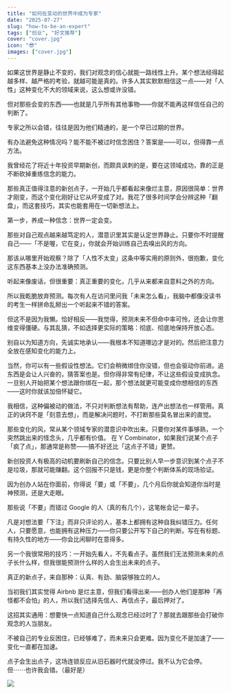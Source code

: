 ```yaml
---
title: "如何在变动的世界中成为专家"
date: "2025-07-27"
slug: "how-to-be-an-expert"
tags: ["创业", "好文推荐"]
cover: "cover.jpg"
icon: "😎"
images: ["cover.jpg"]
---
```

如果这世界是静止不变的，我们对观念的信心就能一路线性上升。某个想法经得起越多样、越严格的考验，就越可能是真的。许多人其实默默相信这一点——对「人性」这种变化不大的领域来说，这么想或许没错。



但对那些会变的东西——也就是几乎所有其他事物——你就不能再这样信任自己的判断了。



专家之所以会错，往往是因为他们精通的，是一个早已过期的世界。



有办法避免这种情况吗？能不能不被过时信念困住？答案是——可以，但得靠一点方法。



我曾经花了将近十年投资早期新创，而颇具讽刺的是，要在这领域成功，靠的正是不断砍掉重练信念的能力。



那些真正值得注意的新创点子，一开始几乎都看起来像烂主意，原因很简单：世界才刚变，而这个变化刚好让它从坏变成了对。我花了很多时间学会分辨这种「翻盘」，而这套技巧，其实也能套用在一切新想法上。



第一步，养成一种信念：世界一定会变。



那些对自己观点越来越笃定的人，潜意识里其实是认定世界静止。只要你不时提醒自己——「不是喔，它在变」，你就会开始训练自己去嗅出风的方向。



那该从哪里开始观察？除了「人性不太变」这条中等实用的原则外，很抱歉，变化这东西基本上没办法准确预测。



听起来像废话，但很重要：真正重要的变化，几乎从来都来自意料之外的方向。



所以我乾脆放弃预测。每次有人在访问里问我「未来怎么看」，我脑中都像没读书的考生一样拼命乱掰出一个听起来不错的答案。



但这不是因为我懒。恰好相反——我觉得，预测未来不但命中率可怜，还会让你思维变得僵硬。与其乱猜，不如选择更实际的策略：彻底、彻底地保持开放心态。



别自以为知道方向，先诚实地承认——我根本不知道哪边才是对的。然后把注意力全放在感知变化的能力上。



当然，你可以有一些假设性想法。它们会稍微绑住你没错，但也会驱动你前进。追东西是会让人兴奋的，猜答案也是。但你得非常有纪律，不让这些假设变成执念。
一旦别人开始把某个想法跟你绑在一起，那个想法就更可能变成你想相信的东西——这时你就该加倍怀疑它。



我相信，这种偏被动的做法，不只对判断想法有帮助，连产出想法也一样管用。真正的诀窍不是「刻意去想」，而是解决问题时，不打断那些莫名冒出来的直觉。



那些变化的风，常从某个领域专家的潜意识中吹出来。只要你对某件事够熟，一个突然跳出来的怪念头，几乎都有价值。
在 Y Combinator，如果我们说某个点子「疯了点」，那通常是称赞——搞不好还比「这点子不错」更赞。



新创投资人有极高的动机要刷新自己的信念。只要比别人早一步意识到某个点子不是垃圾，那就可能赚翻。这个回报不只是钱，更是你整个判断体系的现场验证。



因为创办人站在你面前，你得说「要」或「不要」，几个月后你就会知道你当时是神预测，还是大走眼。



那些说「不要」而错过 Google 的人（真的有几个），这笔帐会记一辈子。



凡是对想法要「下注」而非只评论的人，基本上都拥有这种自我纠错压力。任何人，只要愿意，也能拥有这种压力——你只要公开写下自己的判断。写在有标题、有持久性的地方——你会比闲聊时在意得多。



另一个我很常用的技巧：一开始先看人，不先看点子。虽然我们无法预测未来的点子长什么样，但我很能预测什么样的人会生出未来的点子。



真正的新点子，来自那种：认真、有劲、脑袋够独立的人。



当初我们其实觉得 Airbnb 是烂主意，但我们看得出来——创办人他们是那种「再怪都不会怕」的人，所以我们选择先信人、再信点子，最后押对了。



这招其实通用：想要快一点知道自己什么观念已经过时了？那就去跟那些会打破你观念的人当朋友。



不被自己的专业反困住，已经够难了，而未来只会更难。因为变化不是加速了——变化一直都在加速。



点子会生出点子，这场连锁反应从旧石器时代就没停过。我不认为它会停。
但⋯⋯也许我会错。（最好是）




![](https://prod-files-secure.s3.us-west-2.amazonaws.com/112d0858-5090-4d34-a606-b75eb8d65fd2/46476355-9cf3-4e99-9b7a-3531bc426380/1000202064.png?X-Amz-Algorithm=AWS4-HMAC-SHA256&X-Amz-Content-Sha256=UNSIGNED-PAYLOAD&X-Amz-Credential=ASIAZI2LB466X6O4RPGB%2F20250914%2Fus-west-2%2Fs3%2Faws4_request&X-Amz-Date=20250914T104312Z&X-Amz-Expires=3600&X-Amz-Security-Token=IQoJb3JpZ2luX2VjEN%2F%2F%2F%2F%2F%2F%2F%2F%2F%2F%2FwEaCXVzLXdlc3QtMiJHMEUCIQDPHBZblLhqac9%2FykRO0yjqEK4OIxrkbZxqEqjE1VOhxwIgduJzxT%2FwaZh%2FaC3mv2pJW%2BMlldfsELPpLgPVqM8ztR8q%2FwMIWBAAGgw2Mzc0MjMxODM4MDUiDLfpbw5A5J6Nkjd04yrcAy9gXy1zuvN0iRsneyam8m8DNwLZuAIMigUjUlkmjKEWRVp8e8NP%2F2mxCIGRTwEynlcwSGbiNk21S2TP0uZXX4DWuMc1pKAa1PpTl7w6OYxdL%2BCsiPiCSRWBPdp3zcZDs%2FwzBmb7t%2BJVrqJelTFmXPYdOHhjgAgTzsckJkIzWYSKpSQwkdLyzZjLUUMkxh2iS2rhdYEK36Sdh%2BGlT4B5NPaYo5R%2F6ONKL3%2BsSw7SF%2FRuLyoqImmZSnVeZ69pHeFLlFRaRSeqa7%2BM%2F8N7SDeTYztBWmrgi9E3n13jkOAl%2BV1PsDkOSPPJmzj0NYlxpOzhymcL%2B97J26SDEJ2gVgROpV5AtCDyPZlU4bjQAJitWYZyweXShbgm6NTGEqh8bXovka8AmhiofS9fsMGlJnrrtAXJmQSezAlvdsoRz%2F85ITem7w8DMt1NJPrCxqN3gLGZk8VNWDtYBu3xqTcgC1%2FCSVnoeLnjGedWYooB8QC39%2Bz352vt%2BKIBzzw7sOy%2B1c6Es1BmkkdOoQanr1ZMVk47DJOAk7XBBmjZ%2BEqZainmtKuEbVOrVfwjXD7WoqxCPqL3yTftJasuZBo43F7rv62lWnyCFWGOyg%2B9rSNb0AJ%2Fnu83xhRcQxXFq5Zbk4uJMMbPmcYGOqUBbIN8rjuCE095rTYlN41yfCAILQExN%2F968bbdGnDV2wM0TCmbA4ncXaCoQxeZJP4ZP2VWll6WjkqVzjBiqclRElkiDLyhEgQySXAPcnoQ28jV0LX2kxe1KxG6pxoqrh3tEFQhr9wVe%2FHHb94KLxktrE6I33ADFvsePYUyWjfWLYGAviDRr2oLCShEnX2hkLCKtl%2B0d28TZJPNd1GQKdZrpMKjL9bf&X-Amz-Signature=d1327403c75da8444672c9955d7ef5c76aca8ccb271f2b250cd8fe0829102308&X-Amz-SignedHeaders=host&x-amz-checksum-mode=ENABLED&x-id=GetObject)

